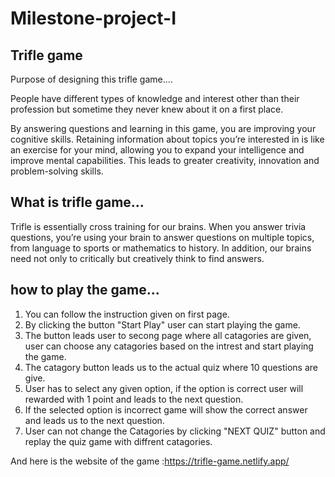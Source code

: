 <h1>Milestone-project-I</h1>

<h2>Trifle game</h2>

<p>Purpose of designing this trifle game....

People have different types of knowledge and interest other than their profession but sometime they never knew about it on a first place. 

By answering questions and learning in this game, you  are improving your cognitive skills. Retaining information about topics you’re interested in is like an exercise for your mind, allowing you to expand your intelligence and improve mental capabilities. This leads to greater creativity, innovation and problem-solving skills.</p>

<h2>What is trifle game...</h2>

<p>Trifle is essentially cross training for our brains. When you answer trivia questions, you’re using your brain to answer questions on multiple topics, from language to sports or mathematics to history. In addition, our brains need not only to critically but creatively think to find answers.</p>

<h2>how to play the game...</h2>

1. You can follow the instruction given on first page.
2. By clicking the button "Start Play" user can start playing the game.
3. The button leads user to secong page where all catagories are given, user can choose any catagories based on the intrest and start playing the game.
4. The catagory button leads us to the actual quiz where 10 questions are give.
5. User has to select any given option, if the option is correct user will rewarded with 1 point and leads to the next question.
6. If the selected option is incorrect game will show the correct answer and leads us to the next question.
7. User can not change the Catagories by clicking "NEXT QUIZ" button and replay the quiz game with diffrent catagories. 

And here is the website of the game :https://trifle-game.netlify.app/

